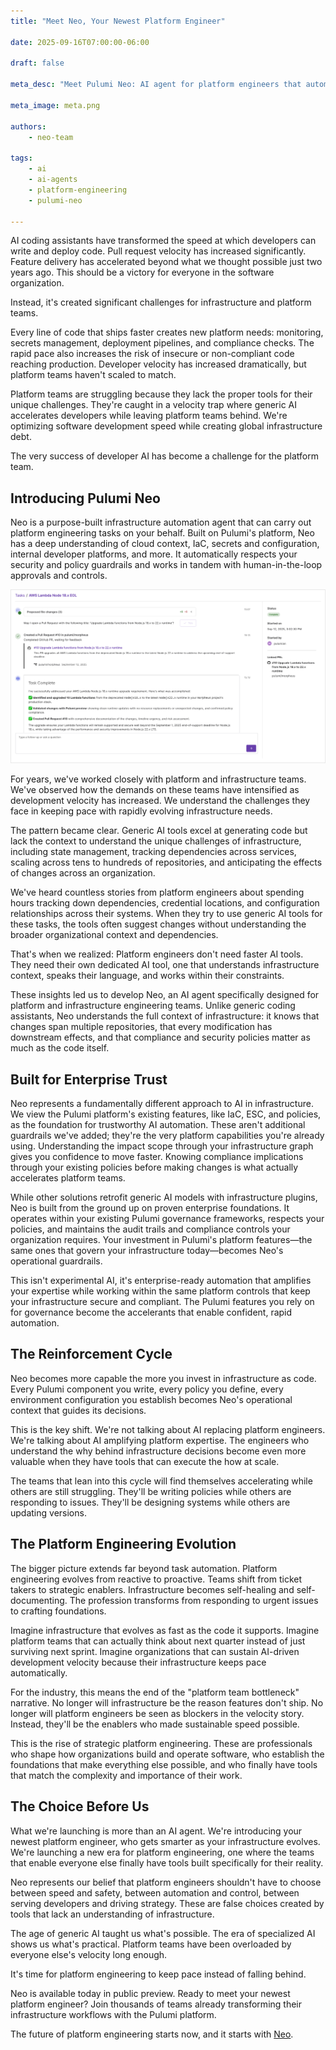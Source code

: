 ```yaml
---
title: "Meet Neo, Your Newest Platform Engineer"

date: 2025-09-16T07:00:00-06:00

draft: false

meta_desc: "Meet Pulumi Neo: AI agent for platform engineers that automates infrastructure tasks with built-in guardrails. Focus on strategic work, not tedium."

meta_image: meta.png

authors:
    - neo-team

tags:
    - ai
    - ai-agents
    - platform-engineering
    - pulumi-neo

---
```


AI coding assistants have transformed the speed at which developers can write and deploy code. Pull request velocity has increased significantly. Feature delivery has accelerated beyond what we thought possible just two years ago. This should be a victory for everyone in the software organization.

Instead, it's created significant challenges for infrastructure and platform teams.

<!--more-->

Every line of code that ships faster creates new platform needs: monitoring, secrets management, deployment pipelines, and compliance checks. The rapid pace also increases the risk of insecure or non-compliant code reaching production. Developer velocity has increased dramatically, but platform teams haven't scaled to match.

Platform teams are struggling because they lack the proper tools for their unique challenges. They're caught in a velocity trap where generic AI accelerates developers while leaving platform teams behind. We're optimizing software development speed while creating global infrastructure debt.

The very success of developer AI has become a challenge for the platform team.

## Introducing Pulumi Neo

Neo is a purpose-built infrastructure automation agent that can carry out platform engineering tasks on your behalf. Built on Pulumi's platform, Neo has a deep understanding of cloud context, IaC, secrets and configuration, internal developer platforms, and more. It automatically respects your security and policy guardrails and works in tandem with human-in-the-loop approvals and controls.

![Pulumi Neo task](introducing-pulumi-neo.png)

For years, we've worked closely with platform and infrastructure teams. We've observed how the demands on these teams have intensified as development velocity has increased. We understand the challenges they face in keeping pace with rapidly evolving infrastructure needs.

The pattern became clear. Generic AI tools excel at generating code but lack the context to understand the unique challenges of infrastructure, including state management, tracking dependencies across services, scaling across tens to hundreds of repositories, and anticipating the effects of changes across an organization.

We've heard countless stories from platform engineers about spending hours tracking down dependencies, credential locations, and configuration relationships across their systems. When they try to use generic AI tools for these tasks, the tools often suggest changes without understanding the broader organizational context and dependencies.

That's when we realized: Platform engineers don't need faster AI tools. They need their own dedicated AI tool, one that understands infrastructure context, speaks their language, and works within their constraints.

These insights led us to develop Neo, an AI agent specifically designed for platform and infrastructure engineering teams. Unlike generic coding assistants, Neo understands the full context of infrastructure: it knows that changes span multiple repositories, that every modification has downstream effects, and that compliance and security policies matter as much as the code itself.

## Built for Enterprise Trust

Neo represents a fundamentally different approach to AI in infrastructure. We view the Pulumi platform's existing features, like IaC, ESC, and policies, as the foundation for trustworthy AI automation. These aren't additional guardrails we've added; they're the very platform capabilities you're already using. Understanding the impact scope through your infrastructure graph gives you confidence to move faster. Knowing compliance implications through your existing policies before making changes is what actually accelerates platform teams.

While other solutions retrofit generic AI models with infrastructure plugins, Neo is built from the ground up on proven enterprise foundations. It operates within your existing Pulumi governance frameworks, respects your policies, and maintains the audit trails and compliance controls your organization requires. Your investment in Pulumi's platform features—the same ones that govern your infrastructure today—becomes Neo's operational guardrails.

This isn't experimental AI, it's enterprise-ready automation that amplifies your expertise while working within the same platform controls that keep your infrastructure secure and compliant. The Pulumi features you rely on for governance become the accelerants that enable confident, rapid automation.

## The Reinforcement Cycle

Neo becomes more capable the more you invest in infrastructure as code. Every Pulumi component you write, every policy you define, every environment configuration you establish becomes Neo's operational context that guides its decisions.

This is the key shift. We're not talking about AI replacing platform engineers. We're talking about AI amplifying platform expertise. The engineers who understand the why behind infrastructure decisions become even more valuable when they have tools that can execute the how at scale.

The teams that lean into this cycle will find themselves accelerating while others are still struggling. They'll be writing policies while others are responding to issues. They'll be designing systems while others are updating versions.

## The Platform Engineering Evolution

The bigger picture extends far beyond task automation. Platform engineering evolves from reactive to proactive. Teams shift from ticket takers to strategic enablers. Infrastructure becomes self-healing and self-documenting. The profession transforms from responding to urgent issues to crafting foundations.

Imagine infrastructure that evolves as fast as the code it supports. Imagine platform teams that can actually think about next quarter instead of just surviving next sprint. Imagine organizations that can sustain AI-driven development velocity because their infrastructure keeps pace automatically.

For the industry, this means the end of the "platform team bottleneck" narrative. No longer will infrastructure be the reason features don't ship. No longer will platform engineers be seen as blockers in the velocity story. Instead, they'll be the enablers who made sustainable speed possible.

This is the rise of strategic platform engineering. These are professionals who shape how organizations build and operate software, who establish the foundations that make everything else possible, and who finally have tools that match the complexity and importance of their work.

## The Choice Before Us

What we're launching is more than an AI agent. We're introducing your newest platform engineer, who gets smarter as your infrastructure evolves. We're launching a new era for platform engineering, one where the teams that enable everyone else finally have tools built specifically for their reality.

Neo represents our belief that platform engineers shouldn't have to choose between speed and safety, between automation and control, between serving developers and driving strategy. These are false choices created by tools that lack an understanding of infrastructure.

The age of generic AI taught us what's possible. The era of specialized AI shows us what's practical. Platform teams have been overloaded by everyone else's velocity long enough.

It's time for platform engineering to keep pace instead of falling behind.

Neo is available today in public preview. Ready to meet your newest platform engineer? Join thousands of teams already transforming their infrastructure workflows with the Pulumi platform.

The future of platform engineering starts now, and it starts with [Neo](/docs/iac/neo/).
